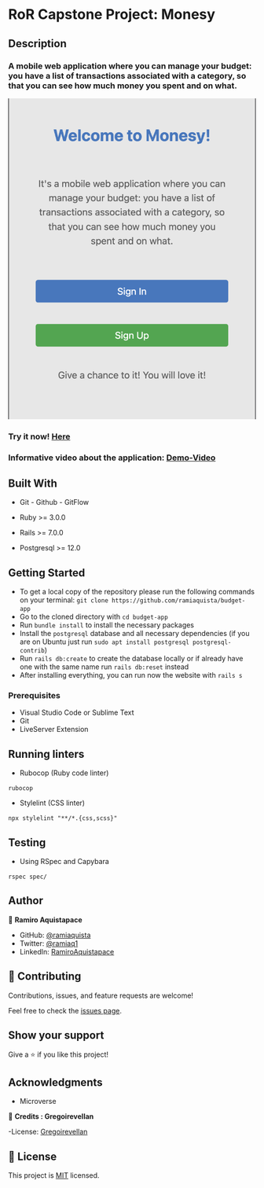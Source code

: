 # RoR Capstone Project: Monesy

## Description

### A mobile web application where you can manage your budget: you have a list of transactions associated with a category, so that you can see how much money you spent and on what.

![screenshot](./splash_screen.png)

### Try it now! [Here](https://monesy-budget.herokuapp.com/)

### Informative video about the application: [Demo-Video](https://www.loom.com/share/03f3569582f0456d8b0b284772a59e4c)

## Built With

- Git - Github - GitFlow

- Ruby >= 3.0.0

- Rails >= 7.0.0

- Postgresql >= 12.0

## Getting Started

- To get a local copy of the repository please run the following commands on your terminal: `git clone https://github.com/ramiaquista/budget-app`
- Go to the cloned directory with `cd budget-app`
- Run `bundle install` to install the necessary packages
- Install the `postgresql` database and all necessary dependencies (if you are on Ubuntu just run `sudo apt install postgresql postgresql-contrib`)
- Run `rails db:create` to create the database locally or if already have one with the same name run `rails db:reset` instead
- After installing everything, you can run now the website with `rails s`

### Prerequisites

- Visual Studio Code or Sublime Text
- Git
- LiveServer Extension

## Running linters
- Rubocop (Ruby code linter)
```
rubocop
```
- Stylelint (CSS linter)
```
npx stylelint "**/*.{css,scss}"
```

## Testing
- Using RSpec and Capybara

``` 
rspec spec/
```

## Author

👤 **Ramiro Aquistapace**

- GitHub: [@ramiaquista](https://github.com/ramiaquista)
- Twitter: [@ramiaq1](https://twitter.com/ramiaq1)
- LinkedIn: [RamiroAquistapace](https://www.linkedin.com/in/ramiro-aquistapace-32b61b204/)

## 🤝 Contributing

Contributions, issues, and feature requests are welcome!

Feel free to check the [issues page](../../issues/).

## Show your support

Give a ⭐️ if you like this project!

## Acknowledgments

- Microverse

👤 **Credits :  Gregoirevellan**

-License: [Gregoirevellan](https://www.behance.net/gregoirevella)


## 📝 License

This project is [MIT](./LICENSE) licensed.